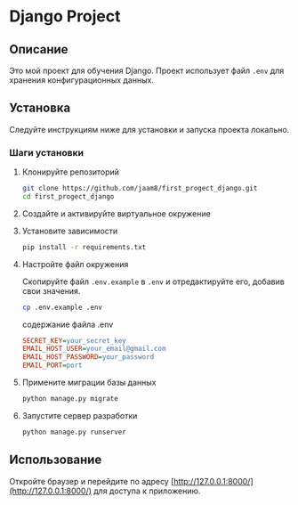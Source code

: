 # Django Project

## Описание

Это мой проект для обучения Django. Проект использует файл `.env` для хранения конфигурационных данных.

## Установка

Следуйте инструкциям ниже для установки и запуска проекта локально.

### Шаги установки

1. Клонируйте репозиторий

   ```bash
   git clone https://github.com/jaam8/first_progect_django.git
   cd first_progect_django
   ```

2. Создайте и активируйте виртуальное окружение

3. Установите зависимости

   ```bash
   pip install -r requirements.txt
   ```

5. Настройте файл окружения

   Скопируйте файл `.env.example` в `.env` и отредактируйте его, добавив свои значения.

   ```bash
   cp .env.example .env
   ```

   содержание файла .env
   ```ini
   SECRET_KEY=your_secret_key
   EMAIL_HOST_USER=your_email@gmail.com
   EMAIL_HOST_PASSWORD=your_password
   EMAIL_PORT=port
   ```

7. Примените миграции базы данных

   ```bash
   python manage.py migrate
   ```

8. Запустите сервер разработки

   ```bash
   python manage.py runserver
   ```

## Использование

Откройте браузер и перейдите по адресу [http://127.0.0.1:8000/](http://127.0.0.1:8000/) для доступа к приложению.
